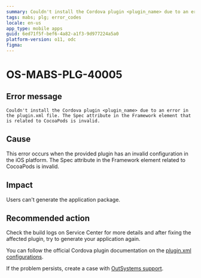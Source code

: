 ```yaml
---
summary: Couldn't install the Cordova plugin <plugin_name> due to an error in the plugin.xml file. The Spec attribute in the Framework element related to CocoaPods is invalid.
tags: mabs; plg; error_codes
locale: en-us
app_type: mobile apps
guid: 6ed71f5f-bef6-4a82-a1f3-9d977224a5a0
platform-version: o11, odc
figma:
---
```


# OS-MABS-PLG-40005

## Error message

`Couldn't install the Cordova plugin <plugin_name> due to an error in the
plugin.xml file. The Spec attribute in the Framework element that is related to
CocoaPods is invalid.`

## Cause

This error occurs when the provided plugin has an invalid configuration in the
iOS platform. The Spec attribute in the Framework element related to CocoaPods
is invalid.

## Impact

Users can't generate the application package.

## Recommended action

Check the build logs on Service Center for more details and after fixing the
affected plugin, try to generate your application again.

You can follow the official Cordova plugin documentation on the [plugin.xml
configurations](https://cordova.apache.org/docs/en/latest/plugin_ref/spec.html).

If the problem persists, create a case with [OutSystems
support](https://www.outsystems.com/support/portal/open-support-case?ErrorCode=OS-MABS-PLG-40005).
